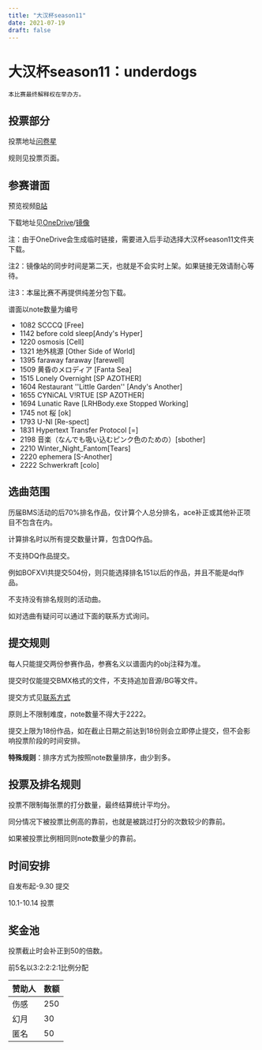 ```yaml
---
title: "大汉杯season11"
date: 2021-07-19
draft: false
---
```


# 大汉杯season11：underdogs

    本比赛最终解释权在举办方。

<!--more-->

## 投票部分

投票地址[问卷星](https://tp.wjx.top/vj/mLQSDz1.aspx)

规则见投票页面。

## 参赛谱面

预览视频[B站](https://www.bilibili.com/video/BV1oL411W7eP/)

下载地址见[OneDrive](https://bms.hakula.xyz)/[镜像](https://bms.cosmiccat.top/bms/%E5%A4%A7%E6%B1%89%E6%9D%AF/season11/)

注：由于OneDrive会生成临时链接，需要进入后手动选择大汉杯season11文件夹下载。

注2：镜像站的同步时间是第二天，也就是不会实时上架。如果链接无效请耐心等待。

注3：本届比赛不再提供纯差分包下载。

谱面以note数量为编号

- 1082	SCCCQ [Free]
- 1142	before cold sleep[Andy's Hyper]
- 1220	osmosis [Cell]
- 1321	地外桃源 [Other Side of World]
- 1395	faraway faraway [farewell]
- 1509	黄昏のメロディア [Fanta Sea]
- 1515	Lonely Overnight [SP AZOTHER]
- 1604	Restaurant ''Little Garden'' [Andy's Another]
- 1655	CYNiCAL V!RTUE [SP AZOTHER]
- 1694	Lunatic Rave [LRHBody.exe Stopped Working]
- 1745	not 桜 [ok]
- 1793	U-NI [Re-spect]
- 1831	Hypertext Transfer Protocol [=] 
- 2198	音楽（なんでも吸い込むピンク色のための）[sbother]
- 2210	Winter_Night_Fantom[Tears]
- 2220	ephemera [S-Another]
- 2222	Schwerkraft [colo]



## 选曲范围

历届BMS活动的后70%排名作品，仅计算个人总分排名，ace补正或其他补正项目不包含在内。

计算排名时以所有提交数量计算，包含DQ作品。

不支持DQ作品提交。

例如BOFXVI共提交504份，则只能选择排名151以后的作品，并且不能是dq作品。

不支持没有排名规则的活动曲。

如对选曲有疑问可以通过下面的联系方式询问。

## 提交规则

每人只能提交两份参赛作品，参赛名义以谱面内的obj注释为准。

提交时仅能提交BMX格式的文件，不支持追加音源/BG等文件。

提交方式见[联系方式](https://scelym.github.io/post/me/#how-to-find-me)

原则上不限制难度，note数量不得大于2222。

提交上限为18份作品，如在截止日期之前达到18份则会立即停止提交，但不会影响投票阶段的时间安排。

**特殊规则**：排序方式为按照note数量排序，由少到多。

## 投票及排名规则

投票不限制每张票的打分数量，最终结算统计平均分。

同分情况下被投票比例高的靠前，也就是被跳过打分的次数较少的靠前。

如果被投票比例相同则note数量少的靠前。

## 时间安排

自发布起-9.30 提交

10.1-10.14 投票

## 奖金池

投票截止时会补正到50的倍数。

前5名以3:2:2:2:1比例分配

赞助人|数额
---|---
伤感|250
幻月|30
匿名|50
